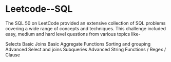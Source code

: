 # Leetcode--SQL

The SQL 50 on LeetCode provided an extensive collection of SQL problems covering a wide range of concepts and techniques. This challenge included easy, medium and hard level questions from various topics like-

Selects
Basic Joins
Basic Aggregate Functions
Sorting and grouping
Advanced Select and joins
Subqueries
Advanced String Functions / Regex / Clause
